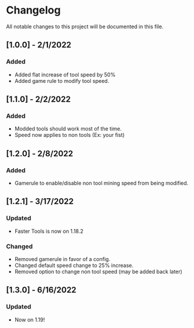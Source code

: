 # Changelog

All notable changes to this project will be documented in this file.

## [1.0.0] - 2/1/2022
### Added
- Added flat increase of tool speed by 50%
- Added game rule to modify tool speed.

## [1.1.0] - 2/2/2022
### Added
- Modded tools should work most of the time.
- Speed now applies to non tools (Ex: your fist)

## [1.2.0] - 2/8/2022
### Added
- Gamerule to enable/disable non tool mining speed from being modified.

## [1.2.1] - 3/17/2022
### Updated
- Faster Tools is now on 1.18.2
### Changed
- Removed gamerule in favor of a config.
- Changed default speed change to 25% increase.
- Removed option to change non tool speed (may be added back later)

## [1.3.0] - 6/16/2022
### Updated
- Now on 1.19!